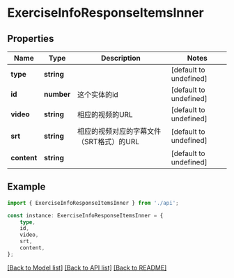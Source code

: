 # ExerciseInfoResponseItemsInner


## Properties

Name | Type | Description | Notes
------------ | ------------- | ------------- | -------------
**type** | **string** |  | [default to undefined]
**id** | **number** | 这个实体的id | [default to undefined]
**video** | **string** | 相应的视频的URL | [default to undefined]
**srt** | **string** | 相应的视频对应的字幕文件（SRT格式）的URL | [default to undefined]
**content** | **string** |  | [default to undefined]

## Example

```typescript
import { ExerciseInfoResponseItemsInner } from './api';

const instance: ExerciseInfoResponseItemsInner = {
    type,
    id,
    video,
    srt,
    content,
};
```

[[Back to Model list]](../README.md#documentation-for-models) [[Back to API list]](../README.md#documentation-for-api-endpoints) [[Back to README]](../README.md)
